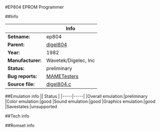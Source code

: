 #EP804 EPROM Programmer

##Info

||Info|
|-----|-----|
|**Setname:**|ep804
|**Parent:**|[digel804](digel804.md)
|**Year:**|1982
|**Manufacturer:**|Wavetek/Digelec, Inc
|**Status:**|preliminary
|**Bug reports:**|[MAMETesters](http://mametesters.org/view_all_set.php?type=1&temporary=y&search=digel804.c)
|**Source file:**|[digel804.c](https://github.com/mamedev/mame/blob/master/src/mess/drivers/digel804.c)

##Emulation info
|| Status |
|-----|-----|
|Overall emulation:|preliminary
|Color emulation:|good
|Sound emulation:|good
|Graphics emulation:|good
|Savestates:|unsupported

##Tech info

##Romset info

<!--- START OF EDITED COMMENT DO NOT TOUCH TEXT ABOVE-->
